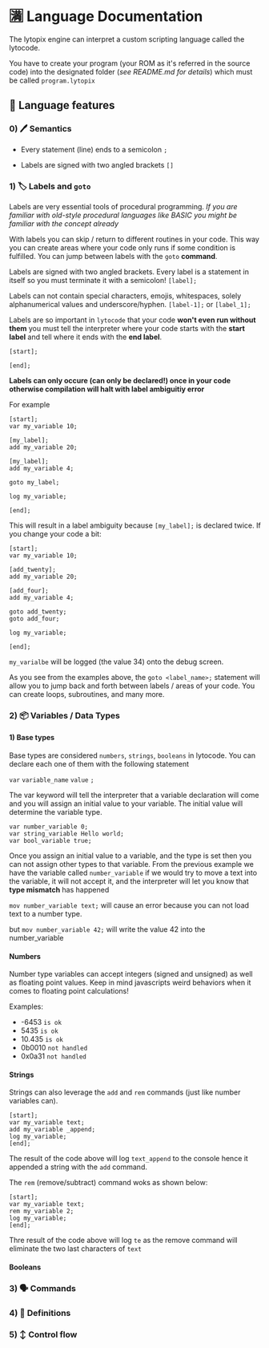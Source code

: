# 🈵 Language Documentation

The lytopix engine can interpret a custom scripting language called the lytocode. 

You have to create your program (your ROM as it's referred in the source code) into the designated folder (_see README.md for details_) which must be called `program.lytopix`

## 🎨 Language features

### 0) 🖊️ Semantics

- Every statement (line) ends to a semicolon `;`

- Labels are signed with two angled brackets `[]`


### 1) 🏷️ Labels and `goto`

Labels are very essential tools of procedural programming. _If you are familiar with old-style procedural languages like BASIC you might be familiar with the concept already_

With labels you can skip / return to different routines in your code. This way you can create areas where your code only runs if some condition is fulfilled. You can jump between labels with the `goto` **command**.

Labels are signed with two angled brackets. Every label is a statement in itself so you must terminate it with a semicolon! `[label];`

Labels can not contain special characters, emojis, whitespaces, solely alphanumerical values and underscore/hyphen. `[label-1];` or `[label_1];`


Labels are so important in `lytocode` that your code **won't even run without them** you must tell the interpreter where your code starts with the **start label** and tell where it ends with the **end label**. 

```
[start];

[end];
```

**Labels can only occure (can only be declared!) once in your code otherwise compilation will halt with label ambiguitiy error**

For example

```
[start];
var my_variable 10;

[my_label];
add my_variable 20;

[my_label];
add my_variable 4;

goto my_label;

log my_variable;

[end];

```
This will result in a label ambiguity because `[my_label];` is declared twice. If you change your code a bit:

```
[start];
var my_variable 10;

[add_twenty];
add my_variable 20;

[add_four];
add my_variable 4;

goto add_twenty;
goto add_four;

log my_variable;

[end];

```

`my_varialbe` will be logged (the value 34) onto the debug screen.

As you see from the examples above, the `goto <label_name>;` statement will allow you to jump back and forth between labels / areas of your code. You can create loops, subroutines, and many more. 

### 2) 📦 Variables / Data Types

#### 1) Base types

Base types are considered `numbers`, `strings`, `booleans` in lytocode. You can declare each one of them with the following statement

`var` `variable_name` `value` `;`

The var keyword will tell the interpreter that a variable declaration will come and you will assign an initial value to your variable. The initial value will determine the variable type. 

````
var number_variable 0;
var string_variable Hello world;
var bool_variable true;
````
Once you assign an initial value to a variable, and the type is set then you can not assign other types to that variable. From the previous example we have the variable called `number_variable` if we would try to move a text into the variable, it will not accept it, and the interpreter will let you know that **type mismatch** has happened

``mov number_variable text;`` will cause an error because you can not load text to a number type.

but ``mov number_variable 42;`` will write the value 42 into the number_variable

#### Numbers

Number type variables can accept integers (signed and unsigned) as well as floating point values. Keep in mind javascripts weird behaviors when it comes to floating point calculations!

Examples:

- -6453 `is ok`
- 5435 `is ok`
- 10.435 `is ok`
- 0b0010 `not handled`
- 0x0a31 `not handled`

#### Strings

Strings can also leverage the `add` and `rem` commands (just like number variables can).

```
[start];
var my_variable text;
add my_variable _append;
log my_variable;
[end];
```

The result of the code above will log `text_append` to the console hence it appended a string with the `add` command. 

The `rem` (remove/subtract) command woks as shown below:
```
[start];
var my_variable text;
rem my_variable 2;
log my_variable;
[end];
```
Thre result of the code above will log `te` as the remove command will eliminate the two last characters of `text`

#### Booleans

### 3) 🗣️ Commands

### 4) 📜 Definitions

### 5) ↕️ Control flow